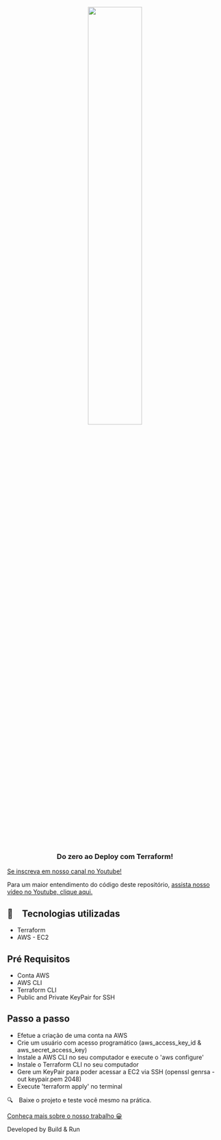 <p align="center" width="100%">
    <img width="50%" src="https://github.com/buildrun-tech/buildrun-terraform-ec2-ssh-exemplo/blob/main/images/logoterraform.png"> 
</p>


<h3 align="center">
  Do zero ao Deploy com Terraform!
</h3>

[Se inscreva em nosso canal no Youtube!](https://www.youtube.com/@buildrun-tech?sub_confirmation=1)

Para um maior entendimento do código deste repositório, [assista nosso vídeo no Youtube, clique aqui.](https://www.youtube.com/watch?v=IBhao06sYek)


## :rocket: Tecnologias utilizadas

* Terraform
* AWS - EC2

## Pré Requisitos

- Conta AWS
- AWS CLI
- Terraform CLI
- Public and Private KeyPair for SSH

## Passo a passo

- Efetue a criação de uma conta na AWS
- Crie um usuário com acesso programático (aws_access_key_id & aws_secret_access_key)
- Instale a AWS CLI no seu computador e execute o 'aws configure'
- Instale o Terraform CLI no seu computador
- Gere um KeyPair para poder acessar a EC2 via SSH (openssl genrsa -out keypair.pem 2048)
- Execute 'terraform apply' no terminal

:mag: Baixe o projeto e teste você mesmo na prática.

[Conheça mais sobre o nosso trabalho 😀](https://www.instagram.com/buildrun.tech/)

Developed by Build & Run